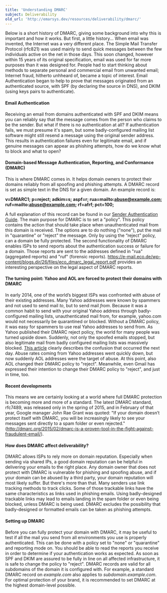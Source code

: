 ```yaml
---
title: 'Understanding DMARC'
subject: Deliverability
old_url: 'http://emarsys.dev/resources/deliverability/dmarc/'
---
```


Below is a short history of DMARC, giving some background into why this is important and how it works. But first, a little history... When email was invented, the Internet was a very different place. The Simple Mail Transfer Protocol (rfc821) was used mainly to send quick messages between the few individuals active on the net in those days. This soon changed, however within 15 years of its original specification, email was used for far more purposes than it was designed for. People had to start thinking about methods to separate personal and commercial email from unwanted email; Internet fraud, hitherto unhheard of, became a topic of interest. Email Authentication began to help to prove that messages originated from an authenticated source, with SPF (by declaring the source in DNS), and DKIM (using keys pairs to authenticate).

#### Email Authentication

 Receiving an email from domains authenticated with SPF and DKIM means you can reliably say that the message comes from the person who claims to be the sender. But what if there is no authentication at all? If authentication fails, we must presume it's spam, but some badly-configured mailing list software might still resend a message using the original sender address. This results in authentication failures even for legitimate email, and if genuine messages can appear as phishing attempts, how do we know what to block and what to open?

#### Domain-based Message Authentication, Reporting, and Conformance (DMARC)

 This is where DMARC comes in. It helps domain owners to protect their domains reliably from all spoofing and phishing attempts. A DMARC record is set as simple text in the DNS for a given domain. An example record is:

**v=DMARC1; p=reject; adkim=s; aspf=r; rua=mailto:abuse@example.com; ruf=mailto:abuse@example.com; rf=afrf; pct=100;**

 A full explanation of this record can be found in our [Sender Authentication Guide](/Resources/sender-authentication-guide.md). The main purpose for DMARC is to set a "policy". This policy contains the action that should take place when unauthenticated mail from this domain is received. The options are to do nothing ("none"), put the mail in "quarantine" or "reject" the message. Only by using the “reject" policy, can a domain be fully protected. The second functionality of DMARC enables ISPs to send reports about the authentication success or failure for a domain. Those reports are sent to the addresses defined in "rua" (aggregated reports) and "ruf" (forensic reports). <https://e-mail.eco.de/wp-content/blogs.dir/26/files/eco_dmarc_legal_report.pdf> provides an interesting perspective on the legal aspect of DMARC reports.

#### The turning point: Yahoo and AOL are forced to protect their domains with DMARC

 In early 2014, one of the world’s biggest ISPs was confronted with abuse of their existing addresses. Many Yahoo addresses were known by spammers and not used to send mail *to*, but to send mail *from*. Because it was a common habit to send with your original Yahoo address through badly-configured mailing lists, unauthenticated mail from, for example, yahoo.com would not necessarily be quarantined or blocked. Without a DMARC policy, it was easy for spammers to use real Yahoo addresses to send from. As Yahoo published their DMARC reject policy, the world for many people was turned upside down. Suddenly, not only the spoofed emails stopped, but also legitimate mail from badly configured mailing lists was massively blocked. [This article](https://wordtothewise.com/2014/04/brief-dmarc-primer) clearly describes the confusion that occurred the next day. Abuse rates coming from Yahoo addresses went quickly down, but now suddenly AOL addresses were the target of abuse. At this point, also AOL changed their DMARC policy to "reject". Meanwhile, even Gmail has expressed their intention to change their DMARC policy to "reject", and just in time, too.

#### Recent developments

 This means we are certainly looking at a world where full DMARC protection is becoming more and more of a standard. The latest DMARC standard, rfc7489, was released only in the spring of 2015, and in February of that year, Google manager John Rae Grant was quoted: "If your domain doesn’t protect itself with DMARC, you will be increasingly likely to see your messages sent directly to a spam folder or even rejected." (<http://dmarc.org/2015/02/dmarc-is-a-proven-tool-in-the-fight-against-fraudulent-email/>).

#### How does DMARC affect deliverability?

 DMARC allows ISPs to rely more on domain reputation. Especially when sending via shared IPs, a good domain reputation can be helpful in delivering your emails to the right place. Any domain owner that does not protect with DMARC is vulnerable for phishing and spoofing abuse, and if your domain can be abused by a third party, your domain reputation will most likely suffer. But there's more than that. Many senders use link tracking methods to track clicks. Some of those trackable links have the same characteristics as links used in phishing emails. Using badly-designed trackable links may lead to emails landing in the spam folder or even being blocked, unless DMARC is being used. DMARC excludes the possibility that badly-designed or formatted emails can be taken as phishing attempts.

#### Setting up DMARC

 Before you can fully protect your domain with DMARC, it may be useful to test if all the mail you send from all environments you use is properly authenticated. This can be done with a policy set to "none" or "quarantine" and reporting mode on. You should be able to read the reports you receive in order to determine if your authentication works as expected. As soon as SPF and DKIM are assured to be fully in line on all affected infrastructure, it is safe to change the policy to "reject". DMARC records are valid for all subdomains of the domain it is configured with. For example, a standard DMARC record on *example.com* also applies to *subdomain.example.com*. For optimal protection of your brand, it is recommended to set DMARC at the highest domain-level possible.